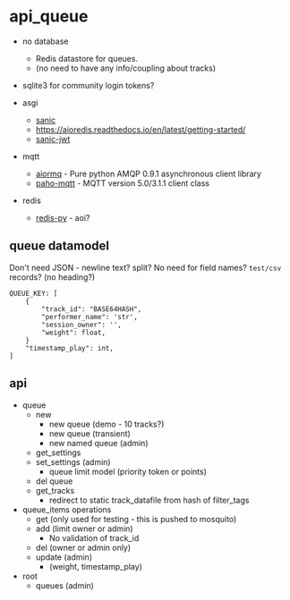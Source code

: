 api_queue
=========

* no database
    * Redis datastore for queues.
    * (no need to have any info/coupling about tracks)
* sqlite3 for community login tokens?



* asgi
    * [sanic](https://sanic.dev/en/plugins/sanic-ext/getting-started.html#features)
    * https://aioredis.readthedocs.io/en/latest/getting-started/
    * [sanic-jwt](https://sanic-jwt.readthedocs.io/en/latest/pages/simpleusage.html)
* mqtt
    * [aiormq](https://github.com/mosquito/aiormq) - Pure python AMQP 0.9.1 asynchronous client library 
    * [paho-mqtt](https://pypi.org/project/paho-mqtt/) - MQTT version 5.0/3.1.1 client class
* redis
    * [redis-py](https://github.com/redis/redis-py) - aoi?


queue datamodel
---------------

Don't need JSON - newline text? split? No need for field names? `test/csv` records? (no heading?)
```
QUEUE_KEY: [
    {
        "track_id": "BASE64HASH",
        "performer_name": 'str',
        "session_owner": '',
        "weight": float,
    }
    "timestamp_play": int,
]
```

api
---

* queue
    * new
        * new queue (demo - 10 tracks?)
        * new queue (transient)
        * new named queue (admin)
    * get_settings
    * set_settings (admin)
        * queue limit model (priority token or points)
    * del queue
    * get_tracks
        * redirect to static track_datafile from hash of filter_tags
* queue_items operations
    * get (only used for testing - this is pushed to mosquito)
    * add (limit owner or admin)
        * No validation of track_id
    * del (owner or admin only)
    * update (admin)
        * (weight, timestamp_play)
* root
    * queues (admin)

